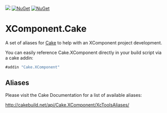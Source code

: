 [![](http://slack.xcomponent.com/badge.svg)](http://slack.xcomponent.com/)
[![NuGet](https://img.shields.io/nuget/v/Cake.XComponent.svg)](https://www.nuget.org/packages/Cake.XComponent)
[![NuGet](https://img.shields.io/nuget/dt/Cake.XComponent.svg)](https://www.nuget.org/packages/Cake.XComponent/)

# XComponent.Cake
A set of aliases for [Cake](http://cakebuild.net) to help with an XComponent project development.

You can easily reference Cake.XComponent directly in your build script via a cake addin:  

```csharp
#addin "Cake.XComponent"
```
## Aliases

Please visit the Cake Documentation for a list of available aliases:  

http://cakebuild.net/api/Cake.XComponent/XcToolsAliases/
